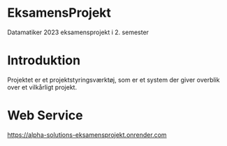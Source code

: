 # EksamensProjekt
Datamatiker 2023 eksamensprojekt i 2. semester

# Introduktion

Projektet er et projektstyringsværktøj, som er et system der giver overblik over et vilkårligt projekt.

# Web Service
https://alpha-solutions-eksamensprojekt.onrender.com

